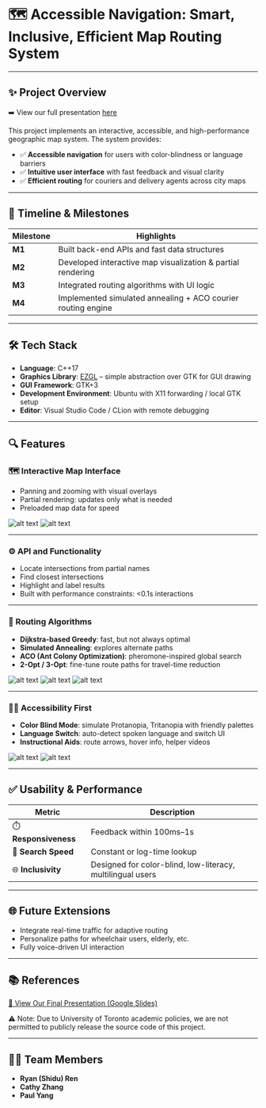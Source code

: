 # 🗺️ Accessible Navigation: Smart, Inclusive, Efficient Map Routing System

---

## ✨ Project Overview
➡️ View our full presentation [here](https://docs.google.com/presentation/...)  

This project implements an interactive, accessible, and high-performance geographic map system. The system provides:
- ✅ **Accessible navigation** for users with color-blindness or language barriers
- ✅ **Intuitive user interface** with fast feedback and visual clarity
- ✅ **Efficient routing** for couriers and delivery agents across city maps

---

## 📅 Timeline & Milestones

| Milestone | Highlights |
|----------|-----------|
| **M1** | Built back-end APIs and fast data structures |
| **M2** | Developed interactive map visualization & partial rendering |
| **M3** | Integrated routing algorithms with UI logic |
| **M4** | Implemented simulated annealing + ACO courier routing engine |

---
## 🛠️ Tech Stack

- **Language**: C++17  
- **Graphics Library**: [EZGL](https://ug251.eecg.utoronto.ca/ece297s/ezgl_doc/index.html) – simple abstraction over GTK for GUI drawing  
- **GUI Framework**: GTK+3  
- **Development Environment**: Ubuntu with X11 forwarding / local GTK setup  
- **Editor**: Visual Studio Code / CLion with remote debugging
---

## 🔍 Features

### 🗺️ Interactive Map Interface
- Panning and zooming with visual overlays
- Partial rendering: updates only what is needed
- Preloaded map data for speed

![alt text](images\image.png) 
![alt text](images\image-1.png)

---

### ⚙️ API and Functionality
- Locate intersections from partial names
- Find closest intersections
- Highlight and label results
- Built with performance constraints: <0.1s interactions

---

### 🔄 Routing Algorithms
- **Dijkstra-based Greedy**: fast, but not always optimal
- **Simulated Annealing**: explores alternate paths
- **ACO (Ant Colony Optimization)**: pheromone-inspired global search
- **2-Opt / 3-Opt**: fine-tune route paths for travel-time reduction

![alt text](images\image84.jpg)
![alt text](images\image94.png)
![alt text](images\image89.jpg)

---

### 🧑‍🦯 Accessibility First
- **Color Blind Mode**: simulate Protanopia, Tritanopia with friendly palettes
- **Language Switch**: auto-detect spoken language and switch UI
- **Instructional Aids**: route arrows, hover info, helper videos

![alt text](images\image83.png)
![alt text](images\image114.png)

---

## ✅ Usability & Performance

| Metric | Description |
|--------|-------------|
| ⏱️ **Responsiveness** | Feedback within 100ms–1s |
| 🔢 **Search Speed** | Constant or log-time lookup |
| 🌐 **Inclusivity** | Designed for color-blind, low-literacy, multilingual users |

---

## 🌐 Future Extensions

- Integrate real-time traffic for adaptive routing
- Personalize paths for wheelchair users, elderly, etc.
- Fully voice-driven UI interaction

---

## 📚 References

[🔗 View Our Final Presentation (Google Slides)](https://docs.google.com/presentation/d/15y97ETW6AfkCTlMkzRorLlXkuzb7-MtjOM6yxGsZD6o/edit?usp=sharing)

⚠️ Note: Due to University of Toronto academic policies, we are not permitted to publicly release the source code of this project.


---

## 👨‍💻 Team Members

- **Ryan (Shidu) Ren** 
- **Cathy Zhang**
- **Paul Yang**